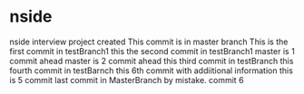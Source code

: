 # nside
nside interview project created
This commit is in master branch
This is the first commit in testBranch1
this the second commit in testBranch1
master is 1 commit ahead 
master is 2 commit ahead
this third commit in testBranch
this fourth commit in testBarnch
this 6th commit with addiitional information
this is 5 commit 
last commit in MasterBranch by mistake. 
commit 6 